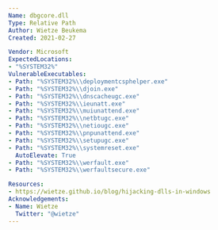 ```yaml
---
Name: dbgcore.dll
Type: Relative Path
Author: Wietze Beukema
Created: 2021-02-27

Vendor: Microsoft
ExpectedLocations:
- "%SYSTEM32%"
VulnerableExecutables:
- Path: "%SYSTEM32%\\deploymentcsphelper.exe"
- Path: "%SYSTEM32%\\djoin.exe"
- Path: "%SYSTEM32%\\dnscacheugc.exe"
- Path: "%SYSTEM32%\\ieunatt.exe"
- Path: "%SYSTEM32%\\muiunattend.exe"
- Path: "%SYSTEM32%\\netbtugc.exe"
- Path: "%SYSTEM32%\\netiougc.exe"
- Path: "%SYSTEM32%\\pnpunattend.exe"
- Path: "%SYSTEM32%\\setupugc.exe"
- Path: "%SYSTEM32%\\systemreset.exe"
  AutoElevate: True
- Path: "%SYSTEM32%\\werfault.exe"
- Path: "%SYSTEM32%\\werfaultsecure.exe"

Resources:
- https://wietze.github.io/blog/hijacking-dlls-in-windows
Acknowledgements:
- Name: Wietze
  Twitter: "@wietze"
---
```

